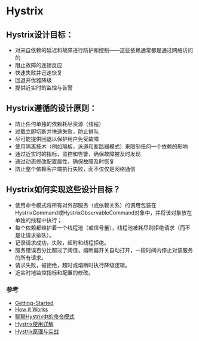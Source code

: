# Hystrix

## Hystrix设计目标：

* 对来自依赖的延迟和故障进行防护和控制——这些依赖通常都是通过网络访问的
* 阻止故障的连锁反应
* 快速失败并迅速恢复
* 回退并优雅降级
* 提供近实时的监控与告警

## Hystrix遵循的设计原则：

* 防止任何单独的依赖耗尽资源（线程）
* 过载立即切断并快速失败，防止排队
* 尽可能提供回退以保护用户免受故障
* 使用隔离技术（例如隔板，泳道和断路器模式）来限制任何一个依赖的影响
* 通过近实时的指标，监控和告警，确保故障被及时发现
* 通过动态修改配置属性，确保故障及时恢复
* 防止整个依赖客户端执行失败，而不仅仅是网络通信

## Hystrix如何实现这些设计目标？

* 使用命令模式将所有对外部服务（或依赖关系）的调用包装在HystrixCommand或HystrixObservableCommand对象中，并将该对象放在单独的线程中执行；
* 每个依赖都维护着一个线程池（或信号量），线程池被耗尽则拒绝请求（而不是让请求排队）。
* 记录请求成功，失败，超时和线程拒绝。
* 服务错误百分比超过了阈值，熔断器开关自动打开，一段时间内停止对该服务的所有请求。
* 请求失败，被拒绝，超时或熔断时执行降级逻辑。
* 近实时地监控指标和配置的修改。

### 参考
* [Getting-Started](https://github.com/Netflix/Hystrix/wiki/Getting-Started)
* [How it Works](https://github.com/Netflix/Hystrix/wiki/How-it-Works)
* [聊聊Hystrix中的命令模式](https://www.jianshu.com/p/c8a998c9a571)
* [Hystrix使用详解](https://www.cnblogs.com/yepei/p/7169127.html)
* [Hystrix原理与实战](https://blog.csdn.net/loushuiyifan/article/details/82702522)
